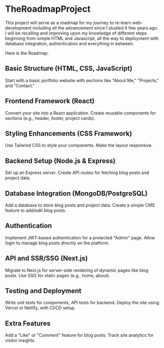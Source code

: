 # TheRoadmapProject

This project will serve as a roadmap for my journey to re-learn web-development including all the advancement since I studied it few years ago. 
I will be recalling and improving upon my knowledge of different steps beginning from simple HTML and Javascript, all the way to deployment with database integration, authentication and everything in between.

Here is the Roadmap: 
## Basic Structure (HTML, CSS, JavaScript)
Start with a basic portfolio website with sections like "About Me," "Projects," and "Contact."

## Frontend Framework (React)
Convert your site into a React application.
Create reusable components for sections (e.g., header, footer, project cards).

## Styling Enhancements (CSS Framework)
Use Tailwind CSS to style your components.
Make the layout responsive.

## Backend Setup (Node.js & Express)
Set up an Express server.
Create API routes for fetching blog posts and project data.

## Database Integration (MongoDB/PostgreSQL)
Add a database to store blog posts and project data.
Create a simple CMS feature to add/edit blog posts.

## Authentication
Implement JWT-based authentication for a protected "Admin" page.
Allow login to manage blog posts directly on the platform.

## API and SSR/SSG (Next.js)
Migrate to Next.js for server-side rendering of dynamic pages like blog posts.
Use SSG for static pages (e.g., home, about).

## Testing and Deployment
Write unit tests for components, API tests for backend.
Deploy the site using Vercel or Netlify, with CI/CD setup.

## Extra Features
Add a "Like" or "Comment" feature for blog posts.
Track site analytics for visitor insights.
